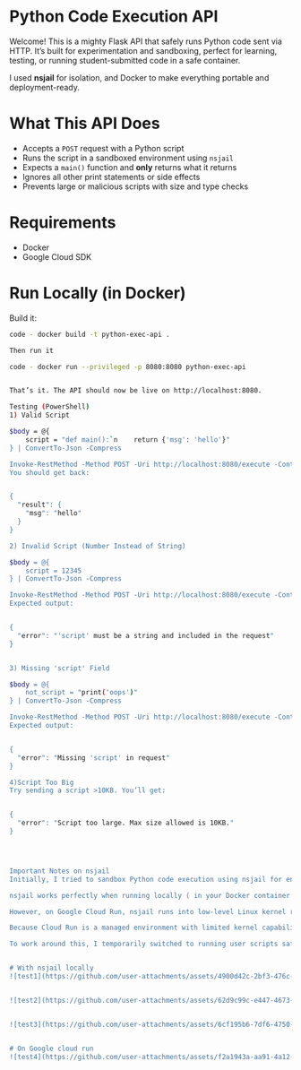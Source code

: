 # Python Code Execution API

Welcome!
This is a mighty Flask API that safely runs Python code sent via HTTP. It’s built for experimentation and sandboxing, perfect for learning, testing, or running student-submitted code in a safe container.

I used **nsjail** for isolation, and Docker to make everything portable and deployment-ready.

# What This API Does

- Accepts a `POST` request with a Python script
- Runs the script in a sandboxed environment using `nsjail`
- Expects a `main()` function and **only** returns what it returns
- Ignores all other print statements or side effects
- Prevents large or malicious scripts with size and type checks

# Requirements

- Docker
- Google Cloud SDK


# Run Locally (in Docker)

Build it:

```bash
code - docker build -t python-exec-api .

Then run it

code - docker run --privileged -p 8080:8080 python-exec-api


That’s it. The API should now be live on http://localhost:8080.

Testing (PowerShell)
1) Valid Script

$body = @{
    script = "def main():`n    return {'msg': 'hello'}"
} | ConvertTo-Json -Compress

Invoke-RestMethod -Method POST -Uri http://localhost:8080/execute -ContentType "application/json" -Body $body
You should get back:


{
  "result": {
    "msg": "hello"
  }
}

2) Invalid Script (Number Instead of String)

$body = @{
    script = 12345
} | ConvertTo-Json -Compress

Invoke-RestMethod -Method POST -Uri http://localhost:8080/execute -ContentType "application/json" -Body $body
Expected output:


{
  "error": "'script' must be a string and included in the request"
}


3) Missing 'script' Field

$body = @{
    not_script = "print('oops')"
} | ConvertTo-Json -Compress

Invoke-RestMethod -Method POST -Uri http://localhost:8080/execute -ContentType "application/json" -Body $body
Expected output:


{
  "error": "Missing 'script' in request"
}

4)Script Too Big
Try sending a script >10KB. You’ll get:


{
  "error": "Script too large. Max size allowed is 10KB."
}




Important Notes on nsjail
Initially, I tried to sandbox Python code execution using nsjail for enhanced security.

nsjail works perfectly when running locally ( in your Docker container on machine).

However, on Google Cloud Run, nsjail runs into low-level Linux kernel restrictions causing failures (errors with prctl and clone flags).

Because Cloud Run is a managed environment with limited kernel capabilities, nsjail’s sandboxing cannot function properly there.

To work around this, I temporarily switched to running user scripts safely using subprocess with time and memory limits.


# With nsjail locally
![test1](https://github.com/user-attachments/assets/4900d42c-2bf3-476c-a4b6-866c9c5b6ea4)


![test2](https://github.com/user-attachments/assets/62d9c99c-e447-4673-bfac-3cb135ff0692)


![test3](https://github.com/user-attachments/assets/6cf195b6-7df6-4750-960e-67c34bd83375)


# On Google cloud run
![test4](https://github.com/user-attachments/assets/f2a1943a-aa91-4a12-9a0c-d35bb84154dc)


